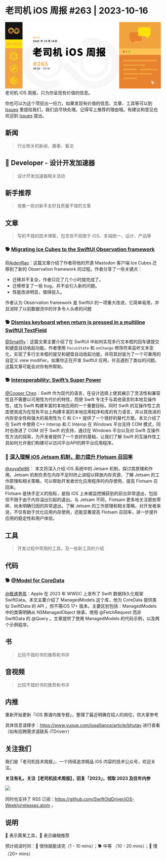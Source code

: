 # 老司机 iOS 周报 #263 | 2023-10-16

![ios-weekly](https://github.com/SwiftOldDriver/iOS-Weekly/blob/master/assets/weekly-header/263.png?raw=true)
老司机 iOS 周报，只为你呈现有价值的信息。

你也可以为这个项目出一份力，如果发现有价值的信息、文章、工具等可以到 [Issues](https://github.com/SwiftOldDriver/iOS-Weekly/issues) 里提给我们，我们会尽快处理。记得写上推荐的理由哦。有建议和意见也欢迎到 [Issues](https://github.com/SwiftOldDriver/iOS-Weekly/issues) 提出。

## 新闻

> 行业相关的新闻、趣事、看法

##  Developer - 设计开发加速器

> 设计开发加速器相关活动

## 新手推荐

> 收集一些对新手友好且质量不错的文章

## 文章

> 写的不错的技术博客，包含但不局限于 iOS、多端统一、设计、产品等

### 🐕 [Migrating Ice Cubes to the SwiftUI Observation framework](https://dimillian.medium.com/migrating-ice-cubes-to-the-swiftui-observation-framework-821f90deebee)

[@AidenRao](https://weibo.com/AidenRao)：这篇文章介绍了作者将他的开源 Mastodon 客户端 Ice Cubes 迁移到了新的 Observation framework 的过程。作者分享了一些关键点：

- 迁移并不复杂，作者只花了几个小时就完成了。
- 迁移修复了一些 bug，并不会引入新的问题。
- 性能改进明显，值得投入。
  
作者认为 Observation framework 是 SwiftUI 的一项重大改进，它简单易用，并且消除了以前数据流中的许多令人头疼的问题

### 🐕 [Dismiss keyboard when return is pressed in a multiline SwiftUI TextField](https://danielsaidi.com/blog/2023/09/15/dismiss-keyboard-when-return-is-pressed-in-a-multiline-swiftui-textfield)
[@Smallfly](https://github.com/iostalks)：这篇文章主要介绍了在 SwiftUI 中如何实现多行文本框的回车键提交和键盘自动收起功能。作者使用 `FocusState` 和 `onChange` 修饰符来监听文本变化，实现了多行文本框的提交和键盘自动收起功能，并将其封装为了一个可重用的自定义 view modifier。如果你正在开发 SwiftUI 应用，并且遇到了类似的问题，这篇文章可能会对你有所帮助。

### 🐕 [Interoperability: Swift’s Super Power](https://browsercompany.substack.com/cp/137231709)

[@Cooper Chen](https://github.com/cjlcooper)：Swift 作为现代的语言，在设计选择上使其展示了灵活性和兼容性且不需要以可用性为代价的特性，而使 Swift 专注于与其他语言的本地互操作性，成为 Swift 构建丰富的本地应用的一个重要目标。同时 Swift 的互操作性工具库使其成为在现有平台上构建丰富的本地应用程序和库的有力语言，并以其改进的内存安全性和强大的易用性为 C 和 C++ 提供了一个很好的替代方案。本文介绍了在 Swift 中使用 C++ Interop 和 C Interop 在 Windows 平台支持 COM 模式，同时也改进了 COM 对于 Swift 的支持，通过在 Windows 平台以及对 Swift 互操作性方法的探索，为开发者提供了一个良好的基础，让我们了解 Swift 的互操作性工具如何允许我们构建可以访问平台API的跨平台应用程序。

### 🐢 [深入理解 iOS Jetsam 机制，助力提升 Flotsam 召回率](https://mp.weixin.qq.com/s/vUMmQvZ1I91fhf8kFXY_mA)

[@xuyafei86](https://github.com/xiaofei86)：
本文将深入介绍 iOS 系统中的 Jetsam 机制，探讨其原理和作用。Jetsam 机制负责在内存不足时终止进程以释放内存资源，了解 Jetsam 的工作原理和相关策略，可以帮助开发者优化应用程序的内存使用，提高 Flotsam 召回率。  
Flotsam 是快手定义的指标，是指 iOS 上未被监控捕获到的前台异常退出，包括但不限于由于内存溢出引起的退出。与 Jetsam 不同，Flotsam 更多地关注那些零碎、尚未明确归因的异常退出。了解 Jetsam 的工作原理和相关策略，对开发者来说，不仅有助于优化应用内存使用，还能显著提高 Flotsam 召回率，进一步提升应用的稳定性和用户体验。

## 工具

> 开发过程中常用的工具，及一些新工具的介绍

## 代码

### 🐕 [@Model for CoreData](https://www.alwaysrightinstitute.com//managedmodels/)

[@极速男孩](https://github.com/ztlyyznf001)：Apple 在 2023 年 WWDC 上发布了 Swift 数据持久化框架 SwiftData。本文主要介绍了 ManagedModels 这个库，他为 CoreData 提供类似 SwiftData 的 API ，但不需iOS 17+ 版本。主要区别包括：ManagedModels 中的类需明确从 NSManagedObject 继承，使用 @FetchRequest 而非 SwiftData 的 @Query 。文章提供了使用 ManagedModels 的代码示例，以及两个示例程序。



## 书

> 比较不错的书的推荐和书评

## 音视频

> 比较不错的书的推荐和书评

## 内推

重新开始更新「iOS 靠谱内推专题」，整理了最近明确在招人的岗位，供大家参考

具体信息请移步：https://www.yuque.com/iosalliance/article/bhutav 进行查看（如有招聘需求请联系 iTDriverr）

## 关注我们

我们是「老司机技术周报」，一个持续追求精品 iOS 内容的技术公众号，欢迎关注。

**关注有礼，关注【老司机技术周报】，回复「2023」，领取 2023 及往年内参**

![](https://github.com/SwiftOldDriver/iOS-Weekly/blob/master/assets/qrcode_for_wechat.jpg?raw=true)

同时也支持了 RSS 订阅：https://github.com/SwiftOldDriver/iOS-Weekly/releases.atom 。

## 说明

🚧 表示需某工具，🌟 表示编辑推荐

预计阅读时间：🐎 很快就能读完（1 - 10 mins）；🐕 中等 （10 - 20 mins）；🐢 慢（20+ mins）
